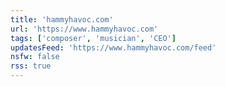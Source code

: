 ```yaml
---
title: 'hammyhavoc.com'
url: 'https://www.hammyhavoc.com'
tags: ['composer', 'musician', 'CEO']
updatesFeed: 'https://www.hammyhavoc.com/feed'
nsfw: false
rss: true
---
```

